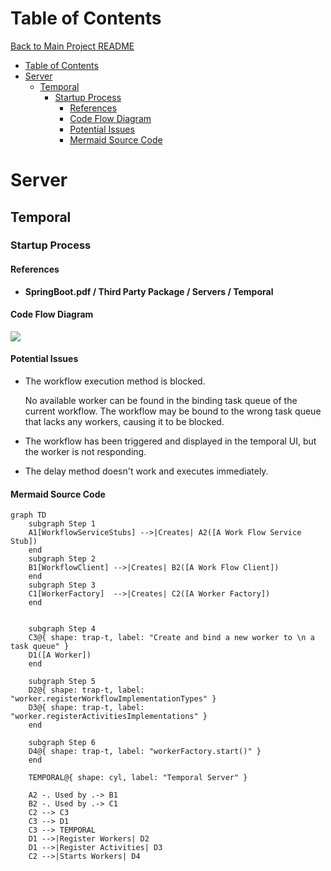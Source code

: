 <!-----------------------------------------------------------
Author:  Craig Brown
Version: 1.0.0
Source:  https://github.com/saidake/simi-docs
------------------------------------------------------------->
# Table of Contents
[Back to Main Project README](../README.md)
- [Table of Contents](#table-of-contents)
- [Server](#server)
  - [Temporal](#temporal)
    - [Startup Process](#startup-process)
      - [References](#references)
      - [Code Flow Diagram](#code-flow-diagram)
      - [Potential Issues](#potential-issues)
      - [Mermaid Source Code](#mermaid-source-code)
# Server
## Temporal
### Startup Process
#### References
* **SpringBoot.pdf / Third Party Package / Servers / Temporal**
#### Code Flow Diagram
[![](https://mermaid.ink/img/pako:eNqNlN1uozAQhV9l5KtWCpFC0l5wUS2FVqrUaquSVaUtuXBgmlgBzNqmEUry7mtiE8iPukskFNsn3xlmTtiQhKdIPLIQtFzCNIwL0Jes5mYjUljCyGz6o493LlafGV9HKL5YgpGq5nIGjnO3DQRShXILvnv14UMjhEetBCuFRju7NiQs0ks-rtm873yCjGGhThzuTxys6Hv22GwGho3ikSaKi3oGx-zgwEYBraZPbj7n9Imlj39sQC5piR4ofeqoAWR0jpkHMTEeQIsU5kzfKBS4hrWxUhxizaCgqFzBnworjAnsDDYcdUWdFHNeyo39jftNKcZ0KHDBpELRdvspLzPMdS-pYryY1iXKXhHj_wf6iWJfTDGUx8ge7jCmS89way0n_7S0IxpKRYW6uj7hm6_Th5fXn2_-cwdL6qxHmmJeckGzfVRRGIaNvAvOEH5J1DOrYejc6XDakJ6dBPYkcJtI6Sy0mdgvw9HRsq2pHfA-hW-2fXbUOo6he1nQNVhrxn3fbdR0QvYQEzIgOYqcslT_zzeNOCZqqacSk-bxUypWMYmLndbRSvGoLhLiKVHhgAheLZbE-6SZ1KuqTHWCQ0b1qPLDbkmL35x3a0yZHsmLea3s3y67v73zZ8A?type=png)](https://mermaid.live/edit#pako:eNqNlN1uozAQhV9l5KtWCpFC0l5wUS2FVqrUaquSVaUtuXBgmlgBzNqmEUry7mtiE8iPukskFNsn3xlmTtiQhKdIPLIQtFzCNIwL0Jes5mYjUljCyGz6o493LlafGV9HKL5YgpGq5nIGjnO3DQRShXILvnv14UMjhEetBCuFRju7NiQs0ks-rtm873yCjGGhThzuTxys6Hv22GwGho3ikSaKi3oGx-zgwEYBraZPbj7n9Imlj39sQC5piR4ofeqoAWR0jpkHMTEeQIsU5kzfKBS4hrWxUhxizaCgqFzBnworjAnsDDYcdUWdFHNeyo39jftNKcZ0KHDBpELRdvspLzPMdS-pYryY1iXKXhHj_wf6iWJfTDGUx8ge7jCmS89way0n_7S0IxpKRYW6uj7hm6_Th5fXn2_-cwdL6qxHmmJeckGzfVRRGIaNvAvOEH5J1DOrYejc6XDakJ6dBPYkcJtI6Sy0mdgvw9HRsq2pHfA-hW-2fXbUOo6he1nQNVhrxn3fbdR0QvYQEzIgOYqcslT_zzeNOCZqqacSk-bxUypWMYmLndbRSvGoLhLiKVHhgAheLZbE-6SZ1KuqTHWCQ0b1qPLDbkmL35x3a0yZHsmLea3s3y67v73zZ8A)

<!-- ![](./assets/SourceCodeAnalysis/temporal-startup-process.drawio.svg) -->
#### Potential Issues
* The workflow execution method is blocked.  
  
  No available worker can be found in the binding task queue of the current workflow.
  The workflow may be bound to the wrong task queue that lacks any workers, causing it to be blocked.
* The workflow has been triggered and displayed in the temporal UI, but the worker is not responding.
* The delay method doesn't work and executes immediately.
#### Mermaid Source Code
```text
graph TD
    subgraph Step 1
    A1[WorkflowServiceStubs] -->|Creates| A2([A Work Flow Service Stub])
    end
    subgraph Step 2
    B1[WorkflowClient] -->|Creates| B2([A Work Flow Client])
    end
    subgraph Step 3
    C1[WorkerFactory]  -->|Creates| C2([A Worker Factory])
    end


    subgraph Step 4
    C3@{ shape: trap-t, label: "Create and bind a new worker to \n a task queue" }
    D1([A Worker])
    end

    subgraph Step 5
    D2@{ shape: trap-t, label: "worker.registerWorkflowImplementationTypes" }
    D3@{ shape: trap-t, label: "worker.registerActivitiesImplementations" }
    end
    
    subgraph Step 6
    D4@{ shape: trap-t, label: "workerFactory.start()" }
    end

    TEMPORAL@{ shape: cyl, label: "Temporal Server" }

    A2 -. Used by .-> B1
    B2 -. Used by .-> C1
    C2 --> C3
    C3 --> D1
    C3 --> TEMPORAL
    D1 -->|Register Workers| D2
    D1 -->|Register Activities| D3
    C2 -->|Starts Workers| D4
```

